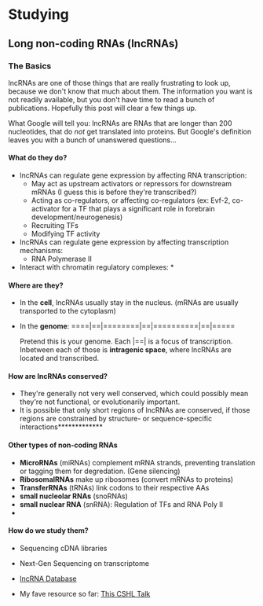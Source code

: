 Studying
========
Long non-coding RNAs (lncRNAs)
------------------------------
### The Basics ###
lncRNAs are one of those things that are really frustrating to look up, because we don't know that much about them. The information you want is not readily available, but you don't have time to read a bunch of publications. Hopefully this post will clear a few things up.

What Google will tell you: lncRNAs are RNAs that are longer than 200 nucleotides, that do *not* get translated into proteins. But Google's definition leaves you with a bunch of unanswered questions...

#### What do they do? ####
* lncRNAs can regulate gene expression by affecting RNA transcription:
  * May act as upstream activators or repressors for downstream mRNAs (I guess this is before they're transcribed?)
  * Acting as co-regulators, or affecting co-regulators (ex: Evf-2, co-activator for a TF that plays a significant role in forebrain development/neurogenesis)
  * Recruiting TFs
  * Modifying TF activity
* lncRNAs can regulate gene expression by affecting transcription mechanisms:
  * RNA Polymerase II
* Interact with chromatin regulatory complexes:
  *


#### Where are they? ####
* In the **cell**, lncRNAs usually stay in the nucleus. (mRNAs are usually transported to the cytoplasm)
* In the **genome**:
====|==|========|==|==========|==|=====

  Pretend this is your genome. Each |==| is a focus of transcription. Inbetween each of those is **intragenic space**, where lncRNAs are located and transcribed.

#### How are lncRNAs conserved? ####
* They're generally not very well conserved, which could possibly mean they're not functional, or evolutionarily important.
* It is possible that only short regions of lncRNAs are conserved, if those regions are constrained by structure- or sequence-specific interactions*************

#### Other types of non-coding RNAs ####
* **MicroRNAs** (miRNAs) complement mRNA strands, preventing translation or tagging them for degredation. (Gene silencing)
* **RibosomalRNAs** make up ribosomes (convert mRNAs to proteins)
* **TransferRNAs** (tRNAs) link codons to their respective AAs
* **small nucleolar RNAs** (snoRNAs)
* **small nuclear RNA** (snRNA): Regulation of TFs and RNA Poly II
*

#### How do we study them? ####
* Sequencing cDNA libraries
* Next-Gen Sequencing on transcriptome
* [lncRNA Database](http://www.lncrnadb.org)

* My fave resource so far: [This CSHL Talk](https://www.youtube.com/watch?v=P3X4ujzRxc4&index=2&list=PLaydtP4O97rPS9arOlBjTgCaYijdi47t5)
